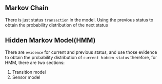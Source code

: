## Markov Chain

There is just status `transaction` in the model. Using the previous status to obtain the probability distribution of the next status

## Hidden Markov Model(HMM) 
There are `evidence` for current and previous status, and use those evidence to obtain the probability distribution of `current hidden status`
therefore, for HMM, there are two sections:
1. Transition model 
2. Sensor model
